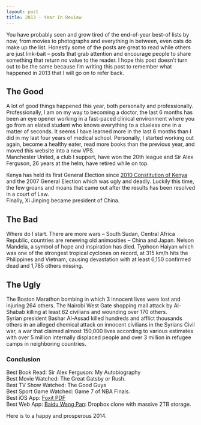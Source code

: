```yaml
---
layout: post
title: 2013 - Year In Review
---
```


You have probably seen and grow tired of the end-of-year best-of lists by now, from movies to photographs and everything in between, even cats do make up the list. Honestly some of the posts are great to read while others are just link-bait &#8211; posts that grab attention and encourage people to share something that return no value to the reader. I hope this post doesn&#8217;t turn out to be the same because I&#8217;m writing this post to remember what happened in 2013 that I will go on to refer back.

## The Good 

A lot of good things happened this year, both personally and professionally. Professionally, I am on my way to becoming a doctor, the last 6 months has been an eye opener working in a fast-paced clinical environment where you go from an elated student who knows everything to a clueless one in a matter of seconds. It seems I have learned more in the last 6 months than I did in my last four years of medical school. Personally, I started working out again, become a healthy eater, read more books than the previous year, and moved this website into a new VPS.  
Manchester United, a club I support, have won the 20th league and Sir Alex Ferguson, 26 years at the helm, have retired while on top.  

Kenya has held its first General Election since [2010 Constitution of Kenya][1] and the 2007 General Election which was ugly and deadly. Luckily this time, the few groans and moans that came out after the results has been resolved in a court of Law.  
Finally, Xi Jinping became president of China. 

## The Bad 

Where do I start. There are more wars &#8211; South Sudan, Central Africa Republic, countries are renewing old animosities &#8211; China and Japan. Nelson Mandela, a symbol of hope and inspiration has died. Typhoon Haiyan which was one of the strongest tropical cyclones on record, at 315 km/h hits the Philippines and Vietnam, causing devastation with at least 6,150 confirmed dead and 1,785 others missing.

## The Ugly 

The Boston Marathon bombing in which 3 innocent lives were lost and injuring 264 others. The Nairobi West Gate shopping mall attack by Al-Shabab killing at least 62 civilians and wounding over 170 others.  
Syrian president Bashar Al-Assad killed hundreds and afflict thousands others in an alleged chemical attack on innocent civilians in the Syrians Civil war, a war that claimed almost 150,000 lives according to various estimates with over 5 million internally displaced people and over 3 million in refugee camps in neighboring countries. 

### Conclusion 

Best Book Read: Sir Alex Ferguson: My Autobiography  
Best Movie Watched: The Great Gatsby or Rush.  
Best TV Show Watched: The Good Guys  
Best Sport Game Watched: Game 7 of NBA Finals.  
Best iOS App: [Foxit PDF][2]  
Best Web App: [Baidu Wang Pan][3]: Dropbox clone with massive 2TB storage.  

Here is to a happy and prosperous 2014.

[1]: http://en.wikipedia.org/wiki/Constitution_of_Kenya
[2]: http://itunes.apple.com/us/app/foxit-pdf/id507040546?mt=8
[3]: http://pan.baidu.com

